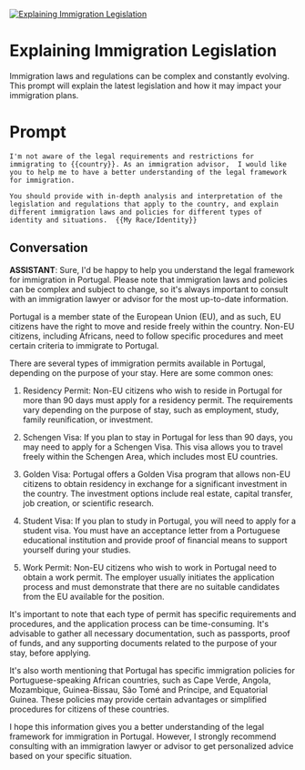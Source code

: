 
[![Explaining Immigration Legislation](https://flow-prompt-covers.s3.us-west-1.amazonaws.com/icon/futuristic/futu_7.png)]()
# Explaining Immigration Legislation 
Immigration laws and regulations can be complex and constantly evolving. This prompt will explain the latest legislation and how it may impact your immigration plans. 



# Prompt

```
I'm not aware of the legal requirements and restrictions for immigrating to {{country}}. As an immigration advisor,  I would like you to help me to have a better understanding of the legal framework for immigration. 

You should provide with in-depth analysis and interpretation of the legislation and regulations that apply to the country, and explain different immigration laws and policies for different types of identity and situations.  {{My Race/Identity}}
```

## Conversation

**ASSISTANT**: Sure, I'd be happy to help you understand the legal framework for immigration in Portugal. Please note that immigration laws and policies can be complex and subject to change, so it's always important to consult with an immigration lawyer or advisor for the most up-to-date information.



Portugal is a member state of the European Union (EU), and as such, EU citizens have the right to move and reside freely within the country. Non-EU citizens, including Africans, need to follow specific procedures and meet certain criteria to immigrate to Portugal.



There are several types of immigration permits available in Portugal, depending on the purpose of your stay. Here are some common ones:



1. Residency Permit: Non-EU citizens who wish to reside in Portugal for more than 90 days must apply for a residency permit. The requirements vary depending on the purpose of stay, such as employment, study, family reunification, or investment.



2. Schengen Visa: If you plan to stay in Portugal for less than 90 days, you may need to apply for a Schengen Visa. This visa allows you to travel freely within the Schengen Area, which includes most EU countries.



3. Golden Visa: Portugal offers a Golden Visa program that allows non-EU citizens to obtain residency in exchange for a significant investment in the country. The investment options include real estate, capital transfer, job creation, or scientific research.



4. Student Visa: If you plan to study in Portugal, you will need to apply for a student visa. You must have an acceptance letter from a Portuguese educational institution and provide proof of financial means to support yourself during your studies.



5. Work Permit: Non-EU citizens who wish to work in Portugal need to obtain a work permit. The employer usually initiates the application process and must demonstrate that there are no suitable candidates from the EU available for the position.



It's important to note that each type of permit has specific requirements and procedures, and the application process can be time-consuming. It's advisable to gather all necessary documentation, such as passports, proof of funds, and any supporting documents related to the purpose of your stay, before applying.



It's also worth mentioning that Portugal has specific immigration policies for Portuguese-speaking African countries, such as Cape Verde, Angola, Mozambique, Guinea-Bissau, São Tomé and Príncipe, and Equatorial Guinea. These policies may provide certain advantages or simplified procedures for citizens of these countries.



I hope this information gives you a better understanding of the legal framework for immigration in Portugal. However, I strongly recommend consulting with an immigration lawyer or advisor to get personalized advice based on your specific situation.


